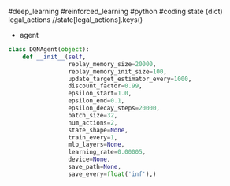 #deep_learning #reinforced_learning #python #coding 
state (dict)    
	legal_actions //state[legal_actions].keys()

- agent
```Python
class DQNAgent(object):
    def __init__(self,
                 replay_memory_size=20000,
                 replay_memory_init_size=100,
                 update_target_estimator_every=1000,
                 discount_factor=0.99,
                 epsilon_start=1.0,
                 epsilon_end=0.1,
                 epsilon_decay_steps=20000,
                 batch_size=32,
                 num_actions=2,
                 state_shape=None,
                 train_every=1,
                 mlp_layers=None,
                 learning_rate=0.00005,
                 device=None,
                 save_path=None,
                 save_every=float('inf'),)
```